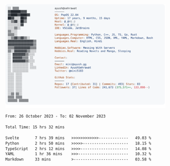<a href="https://github.com/AyushSehrawat/AyushSehrawat">
  <picture>
    <source media="(prefers-color-scheme: dark)" srcset="https://raw.githubusercontent.com/AyushSehrawat/AyushSehrawat/main/dark_mode.svg">
    <img alt="Andrew Grant's GitHub Profile README" src="https://raw.githubusercontent.com/AyushSehrawat/AyushSehrawat/main/light_mode.svg">
  </picture>
</a>

<!--START_SECTION:waka-->

```txt
From: 26 October 2023 - To: 02 November 2023

Total Time: 15 hrs 32 mins

Svelte       7 hrs 39 mins   >>>>>>>>>>>>-------------   49.03 %
Python       2 hrs 50 mins   >>>>>--------------------   18.15 %
TypeScript   2 hrs 12 mins   >>>>---------------------   14.08 %
YAML         1 hr 36 mins    >>>----------------------   10.32 %
Markdown     33 mins         >------------------------   03.58 %
```

<!--END_SECTION:waka-->
